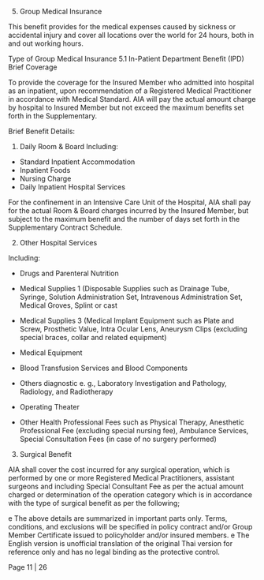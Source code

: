 5. Group Medical Insurance

This benefit provides for the medical expenses caused by sickness or accidental injury and
cover all locations over the world for 24 hours, both in and out working hours.

Type of Group Medical Insurance
5.1 In-Patient Department Benefit (IPD)
Brief Coverage

To provide the coverage for the Insured Member who admitted into hospital as an inpatient,
upon recommendation of a Registered Medical Practitioner in accordance with Medical Standard.
AIA will pay the actual amount charge by hospital to Insured Member but not exceed the maximum
benefits set forth in the Supplementary.

Brief Benefit Details:

1. Daily Room & Board
Including:
- Standard Inpatient Accommodation
- Inpatient Foods
- Nursing Charge
- Daily Inpatient Hospital Services

For the confinement in an Intensive Care Unit of the Hospital, AIA shall pay for the actual
Room & Board charges incurred by the Insured Member, but subject to the maximum benefit
and the number of days set forth in the Supplementary Contract Schedule.

2. Other Hospital Services

Including:

- Drugs and Parenteral Nutrition

- Medical Supplies 1 (Disposable Supplies such as Drainage Tube, Syringe, Solution
Administration Set, Intravenous Administration Set, Medical Groves, Splint or cast

- Medical Supplies 3 (Medical Implant Equipment such as Plate and Screw, Prosthetic
Value, Intra Ocular Lens, Aneurysm Clips (excluding special braces, collar and related
equipment)

- Medical Equipment

- Blood Transfusion Services and Blood Components

- Others diagnostic e. g., Laboratory Investigation and Pathology, Radiology, and
Radiotherapy

- Operating Theater

- Other Health Professional Fees such as Physical Therapy, Anesthetic Professional Fee
(excluding special nursing fee), Ambulance Services, Special Consultation Fees (in case
of no surgery performed)

3. Surgical Benefit

AIA shall cover the cost incurred for any surgical operation, which is performed by one or
more Registered Medical Practitioners, assistant surgeons and including Special Consultant
Fee as per the actual amount charged or determination of the operation category which is in
accordance with the type of surgical benefit as per the following;

e The above details are summarized in important parts only. Terms, conditions, and exclusions will be specified in policy contract and/or Group Member Certificate
issued to policyholder and/or insured members.
e The English version is unofficial translation of the original Thai version for reference only and has no legal binding as the protective control.

Page 11 | 26
